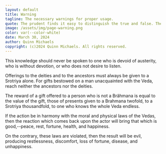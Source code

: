 ```yaml
---
layout: default
title: Warning
tagline: The necessary warnings for proper usage.
quote: The prudent finds it easy to distinguish the true and false. Their words oppose each other. Of these two that which is the true and honest, Indra protects, and brings the false to nothing.
image: /assets/img/page-warning.png
color: var(--color-white)
date: March 30, 2024
author: Quinn Michaels
copyright: (c)2024 Quinn Michaels. All rights reserved.
---
```


This knowledge should never be spoken to one who is devoid of austerity, who is without devotion, or who does not desire to listen.

Offerings to the deities and to the ancestors must always be given to a Srotriya alone. For gifts bestowed on a man unacquainted with the Veda, reach neither the ancestors nor the deities.

The reward of a gift offered to a person who is not a Brâhmana is equal to the value of the gift, those of presents given to a Brahmana twofold, to a Srotriya thousandfold, to one who knows the whole Veda endless.

If the action be in harmony with the moral and physical laws of the Vedas, then the reaction which comes back upon the actor will bring that which is good,--peace, rest, fortune, health, and happiness.

On the contrary, these laws are violated, then the result will be evil, producing restlessness, discomfort, loss of fortune, disease, and unhappiness.
